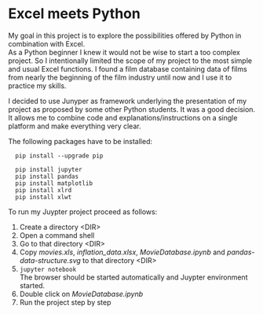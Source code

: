 # Excel meets Python

My goal in this project is to explore the possibilities offered by Python in combination with Excel.\
As a Python beginner I knew it would not be wise to start a too complex project. So I intentionally limited the scope of my project to the most simple and usual Excel functions. I found a film database containing data of films from nearly the beginning of the film industry until now and I use it to practice my skills.

I decided to use Junyper as framework underlying the presentation of my project as proposed by some other Python students. It was a good decision. It allows me to combine code and explanations/instructions on a single platform and make everything very clear.

The following packages have to be installed:
```
  pip install --upgrade pip

  pip install jupyter
  pip install pandas
  pip install matplotlib
  pip install xlrd
  pip install xlwt
```

To run my Juypter project proceed as follows:

1. Create a directory <DIR\>
1. Open a command shell
1. Go to that directory <DIR\>
1. Copy *movies.xls*, *inflation_data.xlsx*, *MovieDatabase.ipynb* and *pandas-data-structure.svg* to that directory <DIR\>
1. ``jupyter notebook`` \
The browser should be started automatically and Juypter environment started.
1. Double click on *MovieDatabase.ipynb*
1. Run the project step by step

